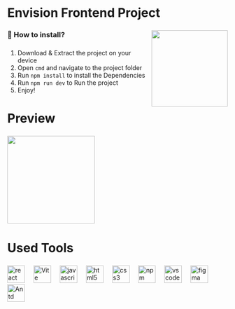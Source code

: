 <h1 align="left">Envision Frontend Project</h1>

###

<img align="right" height="174" src="https://images-wixmp-ed30a86b8c4ca887773594c2.wixmp.com/f/e065829d-fc32-4289-a2af-e68fd8cb079d/dg96ekl-7ff10160-9050-4a8a-af06-ad97af46fbe5.gif?token=eyJ0eXAiOiJKV1QiLCJhbGciOiJIUzI1NiJ9.eyJzdWIiOiJ1cm46YXBwOjdlMGQxODg5ODIyNjQzNzNhNWYwZDQxNWVhMGQyNmUwIiwiaXNzIjoidXJuOmFwcDo3ZTBkMTg4OTgyMjY0MzczYTVmMGQ0MTVlYTBkMjZlMCIsIm9iaiI6W1t7InBhdGgiOiJcL2ZcL2UwNjU4MjlkLWZjMzItNDI4OS1hMmFmLWU2OGZkOGNiMDc5ZFwvZGc5NmVrbC03ZmYxMDE2MC05MDUwLTRhOGEtYWYwNi1hZDk3YWY0NmZiZTUuZ2lmIn1dXSwiYXVkIjpbInVybjpzZXJ2aWNlOmZpbGUuZG93bmxvYWQiXX0.h94JLLgRA_w2ngBcY_2qXszwKBqz1c5OJDkhl2HWT4Y"  />

###

<h3 align="left">🚀 How to install?</h3>

###

1. Download & Extract the project on your device
2. Open `cmd` and navigate to the project folder
3. Run `npm install` to install the Dependencies
4. Run `npm run dev` to Run the project
5. Enjoy!

###

<h1 align="left">Preview</h1>

###

<div align="left">
  <img height="200" src="https://s6.ezgif.com/tmp/ezgif-6-c9d13bc50c.gif"  />
</div>

###

<h1 align="left">Used Tools</h1>

###

<div align="left">
  <img src="https://cdn.jsdelivr.net/gh/devicons/devicon/icons/react/react-original.svg" height="40" alt="react logo"  />
  <img width="12" />
  <img src="https://vitejs.dev/logo.svg" height="40" alt="Vite logo"  />
  <img width="12" />
  <img src="https://cdn.jsdelivr.net/gh/devicons/devicon/icons/javascript/javascript-original.svg" height="40" alt="javascript logo"  />
  <img width="12" />
  <img src="https://cdn.jsdelivr.net/gh/devicons/devicon/icons/html5/html5-original.svg" height="40" alt="html5 logo"  />
  <img width="12" />
  <img src="https://cdn.jsdelivr.net/gh/devicons/devicon/icons/css3/css3-original.svg" height="40" alt="css3 logo"  />
  <img width="12" />
  <img src="https://cdn.jsdelivr.net/gh/devicons/devicon/icons/npm/npm-original-wordmark.svg" height="40" alt="npm logo"  />
  <img width="12" />
  <img src="https://cdn.jsdelivr.net/gh/devicons/devicon/icons/vscode/vscode-original.svg" height="40" alt="vscode logo"  />
  <img width="12" />
  <img src="https://cdn.jsdelivr.net/gh/devicons/devicon/icons/figma/figma-original.svg" height="40" alt="figma logo"  />
  <img width="12" />
  <img src="https://static-00.iconduck.com/assets.00/ant-design-icon-2048x2046-dl3neb73.png" height="40" alt="Antd logo"  />
  <img width="12" />
</div>
